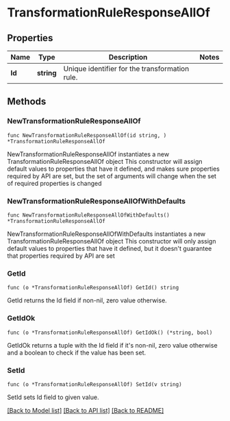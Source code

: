 # TransformationRuleResponseAllOf

## Properties

Name | Type | Description | Notes
------------ | ------------- | ------------- | -------------
**Id** | **string** | Unique identifier for the transformation rule. | 

## Methods

### NewTransformationRuleResponseAllOf

`func NewTransformationRuleResponseAllOf(id string, ) *TransformationRuleResponseAllOf`

NewTransformationRuleResponseAllOf instantiates a new TransformationRuleResponseAllOf object
This constructor will assign default values to properties that have it defined,
and makes sure properties required by API are set, but the set of arguments
will change when the set of required properties is changed

### NewTransformationRuleResponseAllOfWithDefaults

`func NewTransformationRuleResponseAllOfWithDefaults() *TransformationRuleResponseAllOf`

NewTransformationRuleResponseAllOfWithDefaults instantiates a new TransformationRuleResponseAllOf object
This constructor will only assign default values to properties that have it defined,
but it doesn't guarantee that properties required by API are set

### GetId

`func (o *TransformationRuleResponseAllOf) GetId() string`

GetId returns the Id field if non-nil, zero value otherwise.

### GetIdOk

`func (o *TransformationRuleResponseAllOf) GetIdOk() (*string, bool)`

GetIdOk returns a tuple with the Id field if it's non-nil, zero value otherwise
and a boolean to check if the value has been set.

### SetId

`func (o *TransformationRuleResponseAllOf) SetId(v string)`

SetId sets Id field to given value.



[[Back to Model list]](../README.md#documentation-for-models) [[Back to API list]](../README.md#documentation-for-api-endpoints) [[Back to README]](../README.md)


